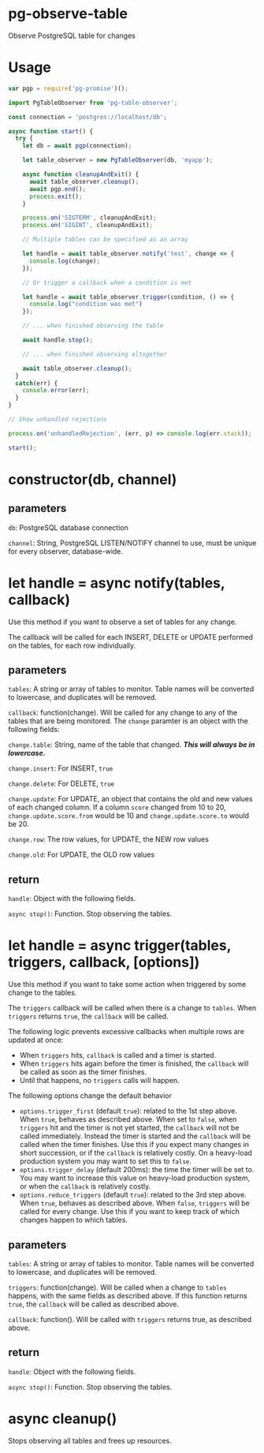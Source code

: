 # pg-observe-table
Observe PostgreSQL table for changes

# Usage

```javascript
var pgp = require('pg-promise')();

import PgTableObserver from 'pg-table-observer';

const connection = 'postgres://localhost/db';

async function start() {
  try {
    let db = await pgp(connection);

    let table_observer = new PgTableObserver(db, 'myapp');

    async function cleanupAndExit() {
      await table_observer.cleanup();
      await pgp.end();
      process.exit();
    }

    process.on('SIGTERM', cleanupAndExit);
    process.on('SIGINT', cleanupAndExit);

    // Multiple tables can be specified as an array

    let handle = await table_observer.notify('test', change => {
      console.log(change);
    });

    // Or trigger a callback when a condition is met

    let handle = await table_observer.trigger(condition, () => {
      console.log("condition was met")
    });

    // ... when finished observing the table

    await handle.stop();

    // ... when finished observing altogether

    await table_observer.cleanup();
  }
  catch(err) {
    console.error(err);
  }
}

// Show unhandled rejections

process.on('unhandledRejection', (err, p) => console.log(err.stack));

start();
```

# constructor(db, channel)

## parameters

`db`: PostgreSQL database connection

`channel`: String, PostgreSQL LISTEN/NOTIFY channel to use, must be unique for every observer, database-wide.

# let handle = async notify(tables, callback)

Use this method if you want to observe a set of tables for any change.

The callback will be called for each INSERT, DELETE or UPDATE performed
on the tables, for each row individually.

## parameters

`tables`: A string or array of tables to monitor. Table names will be converted to lowercase, and duplicates will be removed.

`callback`: function(change). Will be called for any change to any of the tables that are being monitored. The `change` paramter is an object with the following fields:

`change.table`: String, name of the table that changed. ***This will always be in lowercase.***

`change.insert`: For INSERT, `true`

`change.delete`: For DELETE, `true`

`change.update`: For UPDATE, an object that contains the old and new values of each changed column. If a column `score` changed from 10 to 20, `change.update.score.from` would be 10 and `change.update.score.to` would be 20.

`change.row`: The row values, for UPDATE, the NEW row values

`change.old`: For UPDATE, the OLD row values

## return

`handle`: Object with the following fields.

`async stop()`: Function. Stop observing the tables.

# let handle = async trigger(tables, triggers, callback, [options])

Use this method if you want to take some action when triggered by some change to the tables.

The `triggers` callback will be called when there is a change to `tables`.
When `triggers` returns `true`, the `callback` will be called.

The following logic prevents excessive callbacks when multiple rows are updated at once:
* When `triggers` hits, `callback` is called and a timer is started.
* When `triggers` hits again before the timer is finished, the `callback` will be called as soon as the timer finishes.
* Until that happens, no `triggers` calls will happen.

The following options change the default behavior
* `options.trigger_first` (default `true`): related to the 1st step above. When `true`, behaves as described above. When set to `false`, when `triggers` hit and the timer is not yet started, the `callback` will not be called immediately. Instead the timer is started and the `callback` will be called when the timer finishes. Use this if you expect many changes in short succession, or if the `callback` is relatively costly. On a heavy-load production system you may want to set this to `false`.
* `options.trigger_delay` (default 200ms): the time the timer will be set to. You may want to increase this value on heavy-load production system, or when the `callback` is relatively costly.
* `options.reduce_triggers` (default `true`): related to the 3rd step above. When `true`, behaves as described above. When `false`, `triggers` will be called for every change. Use this if you want to keep track of which changes happen to which tables.

## parameters

`tables`: A string or array of tables to monitor. Table names will be converted to lowercase, and duplicates will be removed.

`triggers`: function(change). Will be called when a change to `tables` happens, with the same fields as described above. If this function returns `true`, the `callback` will be called as described above.

`callback`: function(). Will be called with `triggers` returns true, as described above.

## return

`handle`: Object with the following fields.

`async stop()`: Function. Stop observing the tables.

# async cleanup()

Stops observing all tables and frees up resources.
